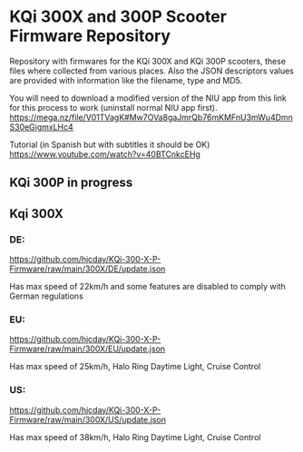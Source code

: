 # KQi 300X and 300P Scooter Firmware Repository
Repository with firmwares for the KQi 300X and KQi 300P scooters, these files where collected from various places. Also the JSON descriptors values are provided with information like the filename, type and MD5.

You will need to download a modified version of the NIU app from this link for this process to work (uninstall normal NIU app first). https://mega.nz/file/V01TVagK#Mw7OVa8gaJmrQb76mKMFnU3mWu4DmnS30eGigmxLHc4 

Tutorial (in Spanish but with subtitles it should be OK) https://www.youtube.com/watch?v=40BTCnkcEHg

## KQi 300P in progress

## Kqi 300X

### DE: 

https://github.com/hjcday/KQi-300-X-P-Firmware/raw/main/300X/DE/update.json

Has max speed of 22km/h and some features are disabled to comply with German regulations

### EU:

https://github.com/hjcday/KQi-300-X-P-Firmware/raw/main/300X/EU/update.json

Has max speed of 25km/h, Halo Ring Daytime Light, Cruise Control

### US:

https://github.com/hjcday/KQi-300-X-P-Firmware/raw/main/300X/US/update.json

Has max speed of 38km/h, Halo Ring Daytime Light, Cruise Control

